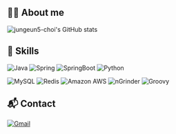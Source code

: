 ## 🙋‍♀️ About me
![jungeun5-choi's GitHub stats](https://github-readme-stats.vercel.app/api?username=jungeun5-choi&show_icons=true&theme=vue-dark)


## 🔭 Skills

![Java](https://img.shields.io/badge/Java-007396?style=for-the-badge&logo=OpenJDK&logoColor=white) ![Spring](https://img.shields.io/badge/Spring-6DB33F?style=for-the-badge&logo=spring&logoColor=white) ![SpringBoot](https://img.shields.io/badge/SpringBoot-6DB33F?style=for-the-badge&logo=springboot&logoColor=white) ![Python](https://img.shields.io/badge/Python-3776AB?style=for-the-badge&logo=Python&logoColor=white)

![MySQL](https://img.shields.io/badge/MySQL-4479A1?style=for-the-badge&logo=mysql&logoColor=white) ![Redis](https://img.shields.io/badge/Redis-DC382D?style=for-the-badge&logo=redis&logoColor=white) ![Amazon AWS](https://img.shields.io/badge/Amazon%20AWS-232F3E?style=for-the-badge&logo=amazonaws&logoColor=white) ![nGrinder](https://img.shields.io/badge/nGrinder-%23ED8B00.svg?style=for-the-badge&logo=naver&logoColor=white) ![Groovy](https://img.shields.io/badge/Groovy-4298B8.svg?style=for-the-badge&logo=Apache+Groovy&logoColor=white)


## 📬 Contact
[![Gmail](https://img.shields.io/badge/jungeun5.choi-D14836?style=for-the-badge&logo=gmail&logoColor=white&link=mailto:jungeun5.choi@gmail.com)](mailto:jungeun5.choi@gmail.com) 


<!--
**jungeun5-choi/jungeun5-choi** is a ✨ _special_ ✨ repository because its `README.md` (this file) appears on your GitHub profile.

Here are some ideas to get you started:

- 🔭 I’m currently working on ...
- 🌱 I’m currently learning ...
- 👯 I’m looking to collaborate on ...
- 🤔 I’m looking for help with ...
- 💬 Ask me about ...
- 📫 How to reach me: ...
- 😄 Pronouns: ...
- ⚡ Fun fact: ...
-->
